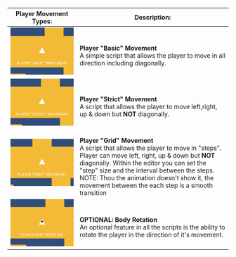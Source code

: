 | Player Movement Types: | Description: | 
| ------------ | ------------ |
| ![alt text](https://github.com/RMIT-nRt/UnityCodeClips/blob/main/1.%20Player%20Controllers/_gifs/PlayerBasicMovement.gif) | <br/>**Player "Basic" Movement** <br/>A simple script that allows the player to move in all direction including diagonally.|
| ![alt text](https://github.com/RMIT-nRt/UnityCodeClips/blob/main/1.%20Player%20Controllers/_gifs/PlayerStrictMovement.gif) | <br/>**Player "Strict" Movement** <br/>A script that allows the player to move left,right, up & down but **NOT** diagonally.|
| ![alt text](https://github.com/RMIT-nRt/UnityCodeClips/blob/main/1.%20Player%20Controllers/_gifs/PlayerGridMovement.gif) | <br/>**Player "Grid" Movement** <br/>A script that allows the player to move in "steps". Player can move left, right, up & down but **NOT** diagonally. Within the editor you can set the "step" size and the interval between the steps. <br/>NOTE: Thou the animation doesn't show it, the movement between the each step is a smooth transition|
| ![alt text](https://github.com/RMIT-nRt/UnityCodeClips/blob/main/1.%20Player%20Controllers/_gifs/BodyRotation.gif) | <br/>**OPTIONAL: Body Rotation** <br/>An optional feature in all the scripts is the ability to rotate the player in the direction of it's movement.|
